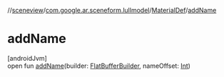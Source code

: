 //[sceneview](../../../index.md)/[com.google.ar.sceneform.lullmodel](../index.md)/[MaterialDef](index.md)/[addName](add-name.md)

# addName

[androidJvm]\
open fun [addName](add-name.md)(builder: [FlatBufferBuilder](../../com.google.flatbuffers/-flat-buffer-builder/index.md), nameOffset: [Int](https://kotlinlang.org/api/latest/jvm/stdlib/kotlin/-int/index.html))
